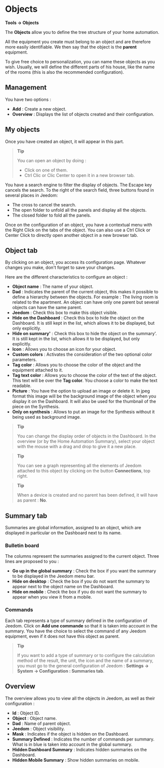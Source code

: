 # Objects
**Tools → Objects**

The **Objects** allow you to define the tree structure of your home automation.

All the equipment you create must belong to an object and are therefore more easily identifiable. We then say that the object is the **parent** equipment.

To give free choice to personalization, you can name these objects as you wish. Usually, we will define the different parts of his house, like the name of the rooms (this is also the recommended configuration).

## Management

You have two options :
- **Add** : Create a new object.
- **Overview** : Displays the list of objects created and their configuration.

## My objects

Once you have created an object, it will appear in this part.

> **Tip**
>
> You can open an object by doing :
> - Click on one of them.
> - Ctrl Clic or Clic Center to open it in a new browser tab.

You have a search engine to filter the display of objects. The Escape key cancels the search.
To the right of the search field, three buttons found in several places in Jeedom:

- The cross to cancel the search.
- The open folder to unfold all the panels and display all the objects.
- The closed folder to fold all the panels.

Once on the configuration of an object, you have a contextual menu with the Right Click on the tabs of the object. You can also use a Ctrl Click or Center Click to directly open another object in a new browser tab.

## Object tab

By clicking on an object, you access its configuration page. Whatever changes you make, don&#39;t forget to save your changes.

Here are the different characteristics to configure an object :

- **Object name** : The name of your object.
- **Dad** : Indicates the parent of the current object, this makes it possible to define a hierarchy between the objects. For example : The living room is related to the apartment. An object can have only one parent but several objects can have the same parent.
- **Jeedom** : Check this box to make this object visible.
- **Hide on the Dashboard** : Check this box to hide the object on the Dashboard. It is still kept in the list, which allows it to be displayed, but only explicitly.
- **Hide on summary'** : Check this box to hide the object on the summary'. It is still kept in the list, which allows it to be displayed, but only explicitly.
- **Icon** : Allows you to choose an icon for your object.
- **Custom colors** : Activates the consideration of the two optional color parameters.
- **Tag color** : Allows you to choose the color of the object and the equipment attached to it.
- **Tag text color** : Allows you to choose the color of the text of the object. This text will be over the **Tag color**. You choose a color to make the text readable.
- **Picture** : You have the option to upload an image or delete it. In jpeg format this image will be the background image of the object when you display it on the Dashboard. It will also be used for the thumbnail of the piece on the Synthesis.
- **Only on synthesis** : Allows to put an image for the Synthesis without it being used as background image.

> **Tip**
>
> You can change the display order of objects in the Dashboard. In the overview (or by the Home Automation Summary), select your object with the mouse with a drag and drop to give it a new place.

> **Tip**
>
> You can see a graph representing all the elements of Jeedom attached to this object by clicking on the button **Connections**, top right.

> **Tip**
>
> When a device is created and no parent has been defined, it will have as parent : **No**.

## Summary tab

Summaries are global information, assigned to an object, which are displayed in particular on the Dashboard next to its name.

### Bulletin board

The columns represent the summaries assigned to the current object. Three lines are proposed to you :

- **Go up in the global summary** : Check the box if you want the summary to be displayed in the Jeedom menu bar.
- **Hide on desktop** : Check the box if you do not want the summary to appear next to the object name on the Dashboard.
- **Hide on mobile** : Check the box if you do not want the summary to appear when you view it from a mobile.

### Commands

Each tab represents a type of summary defined in the configuration of Jeedom. Click on **Add une commande** so that it is taken into account in the summary. You have the choice to select the command of any Jeedom equipment, even if it does not have this object as parent.

> **Tip**
>
> If you want to add a type of summary or to configure the calculation method of the result, the unit, the icon and the name of a summary, you must go to the general configuration of Jeedom : **Settings → System → Configuration : Summaries tab**.

## Overview

The overview allows you to view all the objects in Jeedom, as well as their configuration :

- **Id** : Object ID.
- **Object** : Object name.
- **Dad** : Name of parent object.
- **Jeedom** : Object visibility.
- **Mask** : Indicates if the object is hidden on the Dashboard.
- **Summary Defined** : Indicates the number of commands per summary. What is in blue is taken into account in the global summary.
- **Hidden Dashboard Summary** : Indicates hidden summaries on the Dashboard.
- **Hidden Mobile Summary** : Show hidden summaries on mobile.
